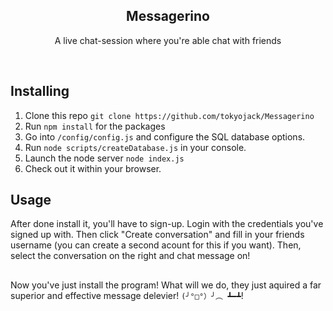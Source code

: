 <h2  align="center">Messagerino</h2>
<p  align="center">A live chat-session where you're able chat with friends</p>

<br/>

## Installing

1. Clone this repo ```git clone https://github.com/tokyojack/Messagerino```
2. Run ```npm install``` for the packages
3. Go into ```/config/config.js``` and configure the SQL database options.
4. Run ```node scripts/createDatabase.js``` in your console.
5. Launch the node server ```node index.js```
6. Check out it within your browser.

## Usage

After done install it, you'll have to sign-up. Login with the credentials you've signed up with. Then click "Create conversation" and fill
in your friends username (you can create a second acount for this if you want). Then, select the conversation on the right and chat message
on!

##

Now you've just install the program! What will we do, they just aquired a far superior and effective message delevier!  ```(╯°□°）╯︵ ┻━┻```!
